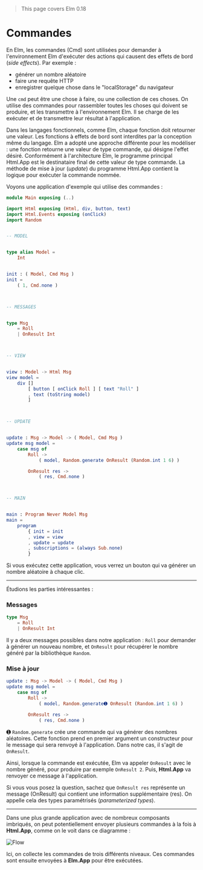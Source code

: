 > This page covers Elm 0.18

# Commandes

En Elm, les commandes (Cmd) sont utilisées pour demander à l'environnement Elm d'exécuter des actions qui causent des effets de bord (*side effects*). Par exemple :

- générer un nombre aléatoire
- faire une requête HTTP
- enregistrer quelque chose dans le "localStorage" du navigateur

Une `cmd` peut être une chose à faire, ou une collection de ces choses. On utilise des commandes pour rassembler toutes les choses qui doivent se produire, et les transmettre à l'environnement Elm. Il se charge de les exécuter et de transmettre leur résultat à l'application.

Dans les langages fonctionnels, comme Elm, chaque fonction doit retourner une valeur. Les fonctions à effets de bord sont interdites par la conception même du langage.
Elm a adopté une approche différente pour les modéliser : une fonction retourne une valeur de type commande, qui désigne l'effet désiré.
Conformément à l'architecture Elm, le programme principal Html.App est le destinataire final de cette valeur de type commande. La méthode de mise à jour (*update*) du programme Html.App contient la logique pour exécuter la commande nommée.

Voyons une application d'exemple qui utilise des commandes :

```elm
module Main exposing (..)

import Html exposing (Html, div, button, text)
import Html.Events exposing (onClick)
import Random


-- MODEL


type alias Model =
    Int


init : ( Model, Cmd Msg )
init =
    ( 1, Cmd.none )



-- MESSAGES


type Msg
    = Roll
    | OnResult Int



-- VIEW


view : Model -> Html Msg
view model =
    div []
        [ button [ onClick Roll ] [ text "Roll" ]
        , text (toString model)
        ]



-- UPDATE


update : Msg -> Model -> ( Model, Cmd Msg )
update msg model =
    case msg of
        Roll ->
            ( model, Random.generate OnResult (Random.int 1 6) )

        OnResult res ->
            ( res, Cmd.none )



-- MAIN


main : Program Never Model Msg
main =
    program
        { init = init
        , view = view
        , update = update
        , subscriptions = (always Sub.none)
        }
```

Si vous exécutez cette application, vous verrez un bouton qui va générer un nombre aléatoire à chaque clic.

---

Étudions les parties intéressantes :


### Messages

```elm
type Msg
    = Roll
    | OnResult Int
```

Il y a deux messages possibles dans notre application : `Roll` pour demander à générer un nouveau nombre, et `OnResult` pour récupérer le nombre généré par la bibliothèque `Random`.

### Mise à jour

```elm
update : Msg -> Model -> ( Model, Cmd Msg )
update msg model =
    case msg of
        Roll ->
            ( model, Random.generate➊ OnResult (Random.int 1 6) )

        OnResult res ->
            ( res, Cmd.none )
```

➊ `Random.generate` crée une commande qui va générer des nombres aléatoires. Cette fonction prend en premier argument un constructeur pour le message qui sera renvoyé à l'application. Dans notre cas, il s'agit de `OnResult`.

Ainsi, lorsque la commande est exécutée, Elm va appeler `OnResult` avec le nombre généré, pour produire par exemple `OnResult 2`. Puis, __Html.App__ va renvoyer ce message à l'application.

Si vous vous posez la question, sachez que `OnResult res` représente un message (OnResult) qui contient une information supplémentaire (res). On appelle cela des types paramétrisés (*parameterized types*).

---

Dans une plus grande application avec de nombreux composants imbriqués, on peut potentiellement envoyer plusieurs commandes à la fois à __Html.App__, comme on le voit dans ce diagramme :

![Flow](02-commandes.png)

Ici, on collecte les commandes de trois différents niveaux. Ces commandes sont ensuite envoyées à __Elm.App__ pour être exécutées.
